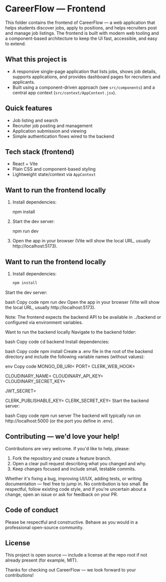 # CareerFlow — Frontend

This folder contains the frontend of CareerFlow — a web application that helps students discover jobs, apply to positions, and helps recruiters post and manage job listings. The frontend is built with modern web tooling and a component-based architecture to keep the UI fast, accessible, and easy to extend.

## What this project is

- A responsive single-page application that lists jobs, shows job details, supports applications, and provides dashboard pages for recruiters and applicants.
- Built using a component-driven approach (see `src/components`) and a central app context (`src/context/AppContext.jsx`).

## Quick features

- Job listing and search
- Recruiter job posting and management
- Application submission and viewing
- Simple authentication flows wired to the backend

## Tech stack (frontend)

- React + Vite
- Plain CSS and component-based styling
- Lightweight state/context via `AppContext`

## Want to run the frontend locally

1. Install dependencies:

   npm install

2. Start the dev server:

   npm run dev

3. Open the app in your browser (Vite will show the local URL, usually http://localhost:5173).


## Want to run the frontend locally

1. Install dependencies:  
   ```bash
   npm install
Start the dev server:

bash
Copy code
npm run dev
Open the app in your browser (Vite will show the local URL, usually http://localhost:5173).

Note: The frontend expects the backend API to be available in ../backend or configured via environment variables.

Want to run the backend locally
Navigate to the backend folder:

bash
Copy code
cd backend
Install dependencies:

bash
Copy code
npm install
Create a .env file in the root of the backend directory and include the following variable names (without values):

env
Copy code
MONGO_DB_URI=
PORT=
CLERK_WEB_HOOK=

CLOUDINARY_NAME=
CLOUDINARY_API_KEY=
CLOUDINARY_SECRET_KEY=

JWT_SECRET=

CLERK_PUBLISHABLE_KEY=
CLERK_SECRET_KEY=
Start the backend server:

bash
Copy code
npm run server
The backend will typically run on http://localhost:5000 (or the port you define in .env).


## Contributing — we'd love your help!

Contributions are very welcome. If you'd like to help, please:

1. Fork the repository and create a feature branch.
2. Open a clear pull request describing what you changed and why.
3. Keep changes focused and include small, testable commits.

Whether it's fixing a bug, improving UI/UX, adding tests, or writing documentation — feel free to jump in. No contribution is too small. Be respectful, follow existing code style, and if you're uncertain about a change, open an issue or ask for feedback on your PR.

## Code of conduct

Please be respectful and constructive. Behave as you would in a professional open-source community.

## License

This project is open source — include a license at the repo root if not already present (for example, MIT).

Thanks for checking out CareerFlow — we look forward to your contributions!
